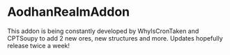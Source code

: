 # AodhanRealmAddon
This addon is being constantly developed by WhyIsCronTaken and CPTSoupy to add 2 new ores, new structures and more. Updates hopefully release twice a week!
